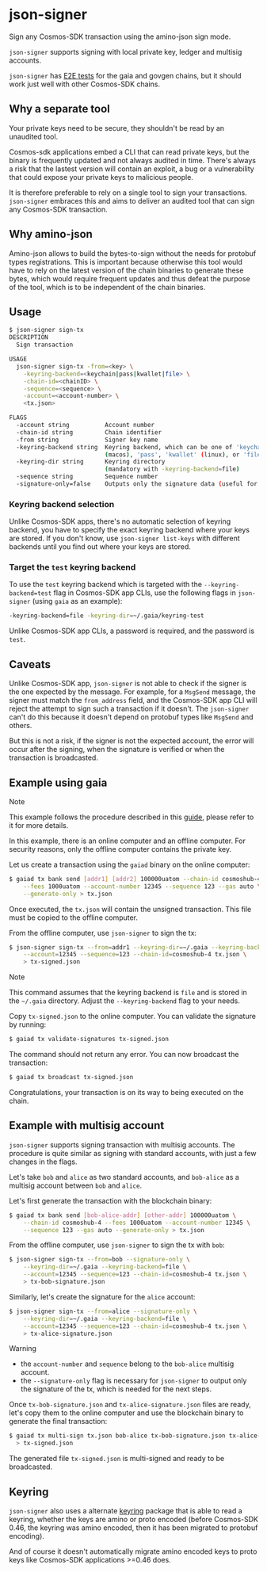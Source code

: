 # json-signer

Sign any Cosmos-SDK transaction using the amino-json sign mode.

`json-signer` supports signing with local private key, ledger and multisig
accounts.

`json-signer` has [E2E tests] for the gaia and govgen chains, but it should
work just well with other Cosmos-SDK chains.

## Why a separate tool

Your private keys need to be secure, they shouldn't be read by an unaudited
tool.

Cosmos-sdk applications embed a CLI that can read private keys, but the binary
is frequently updated and not always audited in time. There's always a risk
that the lastest version will contain an exploit, a bug or a vulnerability that
could expose your private keys to malicious people. 

It is therefore preferable to rely on a single tool to sign your transactions.
`json-signer` embraces this and aims to deliver an audited tool that can sign
any Cosmos-SDK transaction.

## Why amino-json

Amino-json allows to build the bytes-to-sign without the needs for protobuf
types registrations. This is important because otherwise this tool would have
to rely on the latest version of the chain binaries to generate these bytes,
which would require frequent updates and thus defeat the purpose of the tool,
which is to be independent of the chain binaries.

## Usage

```sh
$ json-signer sign-tx 
DESCRIPTION
  Sign transaction

USAGE
  json-signer sign-tx -from=<key> \
    -keyring-backend=<keychain|pass|kwallet|file> \
    -chain-id=<chainID> \
    -sequence=<sequence> \
    -account=<account-number> \
    <tx.json>

FLAGS
  -account string          Account number
  -chain-id string         Chain identifier
  -from string             Signer key name
  -keyring-backend string  Keyring backend, which can be one of 'keychain'
                           (macos), 'pass', 'kwallet' (linux), or 'file'
  -keyring-dir string      Keyring directory
                           (mandatory with -keyring-backend=file)
  -sequence string         Sequence number
  -signature-only=false    Outputs only the signature data (useful for multisig)
```

### Keyring backend selection

Unlike Cosmos-SDK apps, there's no automatic selection of keyring backend, you
have to specify the exact keyring backend where your keys are stored. If you
don't know, use `json-signer list-keys` with different backends until you find
out where your keys are stored.

### Target the `test` keyring backend

To use the `test` keyring backend which is targeted with the
`--keyring-backend=test` flag in Cosmos-SDK app CLIs, use the following flags
in `json-signer` (using `gaia` as an example):

```sh
-keyring-backend=file -keyring-dir=~/.gaia/keyring-test
```

Unlike Cosmos-SDK app CLIs, a password is required, and the password is `test`.

## Caveats

Unlike Cosmos-SDK app, `json-signer` is not able to check if the signer is the
one expected by the message. For example, for a `MsgSend` message, the signer
must match the `from_address` field, and the Cosmos-SDK app CLI will reject the
attempt to sign such a transaction if it doesn't. The `json-signer` can't do
this because it doesn't depend on protobuf types like `MsgSend` and others.

But this is not a risk, if the signer is not the expected account, the error
will occur after the signing, when the signature is verified or when the
transaction is broadcasted.

## Example using gaia

> [!NOTE]
> This example follows the procedure described in this [guide], please refer to
> it for more details.

In this example, there is an online computer and an offline computer. For
security reasons, only the offline computer contains the private key.

Let us create a transaction using the `gaiad` binary on the online computer:

```sh
$ gaiad tx bank send [addr1] [addr2] 100000uatom --chain-id cosmoshub-4 \
    --fees 1000uatom --account-number 12345 --sequence 123 --gas auto \
    --generate-only > tx.json
```

Once executed, the `tx.json` will contain the unsigned transaction. This file
must be copied to the offline computer.

From the offline computer, use `json-signer` to sign the tx:

```sh
$ json-signer sign-tx --from=addr1 --keyring-dir=~/.gaia --keyring-backend=file \
    --account=12345 --sequence=123 --chain-id=cosmoshub-4 tx.json \
    > tx-signed.json
```

> [!NOTE]
> This command assumes that the keyring backend is `file` and is stored in the
> `~/.gaia` directory. Adjust the `--keyring-backend` flag to your needs.

Copy `tx-signed.json` to the online computer. You can validate the signature by
running:

```sh
$ gaiad tx validate-signatures tx-signed.json
```

The command should not return any error. You can now broadcast the transaction:

```sh
$ gaiad tx broadcast tx-signed.json
```

Congratulations, your transaction is on its way to being executed on the chain.

## Example with multisig account

`json-signer` supports signing transaction with multisig accounts. The
procedure is quite similar as signing with standard accounts, with just a few
changes in the flags.

Let's take `bob` and `alice` as two standard accounts, and `bob-alice` as a
multisig account between `bob` and `alice`.

Let's first generate the transaction with the blockchain binary:

```sh
$ gaiad tx bank send [bob-alice-addr] [other-addr] 100000uatom \
    --chain-id cosmoshub-4 --fees 1000uatom --account-number 12345 \
    --sequence 123 --gas auto --generate-only > tx.json
```

From the offline computer, use `json-signer` to sign the tx with `bob`:

```sh
$ json-signer sign-tx --from=bob --signature-only \
    --keyring-dir=~/.gaia --keyring-backend=file \
    --account=12345 --sequence=123 --chain-id=cosmoshub-4 tx.json \
    > tx-bob-signature.json
```

Similarly, let's create the signature for the `alice` account:

```sh
$ json-signer sign-tx --from=alice --signature-only \
    --keyring-dir=~/.gaia --keyring-backend=file \
    --account=12345 --sequence=123 --chain-id=cosmoshub-4 tx.json \
    > tx-alice-signature.json
```

> [!WARNING]
> - the `account-number` and `sequence` belong to the `bob-alice` multisig
>   account.
> - the `--signature-only` flag is necessary for `json-signer` to output only
>   the signature of the tx, which is needed for the next steps.

Once `tx-bob-signature.json` and `tx-alice-signature.json` files are ready,
let's copy them to the online computer and use the blockchain binary to
generate the final transaction:

```sh
$ gaiad tx multi-sign tx.json bob-alice tx-bob-signature.json tx-alice-signature.json \
  > tx-signed.json
```

The generated file `tx-signed.json` is multi-signed and ready to be
broadcasted.
 
## Keyring

`json-signer` also uses a alternate [keyring] package that is able to read
a keyring, whether the keys are amino or proto encoded (before Cosmos-SDK 0.46,
the keyring was amino encoded, then it has been migrated to protobuf encoding).

And of course it doesn't automatically migrate amino encoded keys to proto keys
like Cosmos-SDK applications >=0.46 does.

[guide]: https://github.com/atomone-hub/govgen-proposals/blob/main/submit-tx-securely.md
[keyring]: https://github.com/tbruyelle/keyring-compat
[E2E tests]: https://github.com/tbruyelle/json-signer/tree/master/testdata
